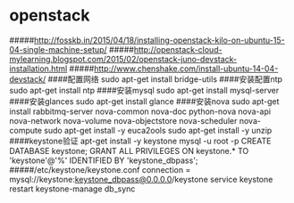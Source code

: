 # openstack 
#####http://fosskb.in/2015/04/18/installing-openstack-kilo-on-ubuntu-15-04-single-machine-setup/
#####http://openstack-cloud-mylearning.blogspot.com/2015/02/openstack-juno-devstack-installation.html
#####http://www.chenshake.com/install-ubuntu-14-04-devstack/
####配置网络
    sudo apt-get install bridge-utils
####安装配置ntp
    sudo apt-get install ntp
####安装mysql
    sudo apt-get install mysql-server
####安装glances
    sudo apt-get install glance
####安装nova
    sudo apt-get install rabbitmq-server nova-common nova-doc python-nova nova-api nova-network nova-volume nova-objectstore nova-scheduler nova-compute
    sudo apt-get install -y euca2ools
    sudo apt-get install -y unzip
####keystone验证
    apt-get install -y keystone
    mysql -u root -p
    CREATE DATABASE keystone;
    GRANT ALL PRIVILEGES ON keystone.* TO 'keystone'@'%' IDENTIFIED BY 'keystone_dbpass';
#####/etc/keystone/keystone.conf
    connection = mysql://keystone:keystone_dbpass@0.0.0.0/keystone
    service keystone restart
    keystone-manage db_sync
